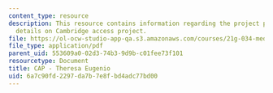 ```yaml
---
content_type: resource
description: This resource contains information regarding the project proposal and
  details on Cambridge access project.
file: https://ol-ocw-studio-app-qa.s3.amazonaws.com/courses/21g-034-media-education-and-the-marketplace-fall-2005/6a7c90fd2297da7b7e8fbd4adc77bd00_MIT21G_034F05_captheresaeu.pdf
file_type: application/pdf
parent_uid: 553609a0-02d3-74b3-9d9b-c01fee73f101
resourcetype: Document
title: CAP - Theresa Eugenio
uid: 6a7c90fd-2297-da7b-7e8f-bd4adc77bd00
---
```

